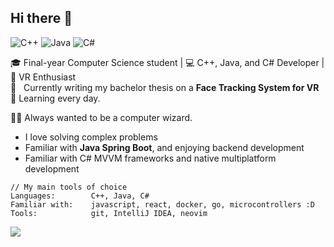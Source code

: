 ## Hi there 👋

![C++](https://img.shields.io/badge/C++-00599C?style=for-the-badge&logo=cplusplus&logoColor=white)
![Java](https://img.shields.io/badge/Java-ED8B00?style=for-the-badge&logo=openjdk&logoColor=white)
![C#](https://img.shields.io/badge/C%23-800080?style=for-the-badge&logo=sharp&logoColor=white)


🎓 Final-year Computer Science student | 💻 C++, Java, and C# Developer | 🚀 VR Enthusiast  
📍 &nbsp;&nbsp;Currently writing my bachelor thesis on a **Face Tracking System for VR**  
🌱 Learning every day.

🧙‍♂️ Always wanted to be a computer wizard.

- I love solving complex problems
- Familiar with **Java Spring Boot**, and enjoying backend development
- Familiar with C# MVVM frameworks and native multiplatform development 

```
// My main tools of choice
Languages:        C++, Java, C#
Familiar with:    javascript, react, docker, go, microcontrollers :D
Tools:            git, IntelliJ IDEA, neovim
```

![](https://img.shields.io/badge/404_Sleep_Not_Found-ff3366?style=for-the-badge)
